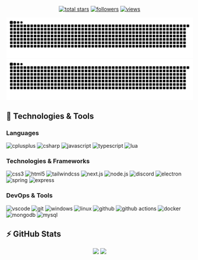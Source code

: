 <p align="center">
  <a href="https://github.com/vodenoff?tab=repositories&sort=stargazers">
    <img alt="total stars" title="Total stars on GitHub" src="https://custom-icon-badges.herokuapp.com/badge/dynamic/json?logo=star&host=formatted-dynamic-badges.herokuapp.com&formatter=metric&style=for-the-badge&color=55960c&labelColor=488207&label=stars&query=%24.stars&url=https%3A%2F%2Fapi.github-star-counter.workers.dev%2Fuser%2Fvodenoff"/></a>
  <a href="https://github.com/vodenoff?tab=followers">
    <img alt="followers" title="Follow me on Github" src="https://custom-icon-badges.herokuapp.com/github/followers/vodenoff?color=236ad3&labelColor=1155ba&style=for-the-badge&logo=person-add&label=Follow&logoColor=white"/></a>
  <a href="https://github.com/vodenoff/Simple-View-Counter">
    <img alt="views" title="GitHub profile views" src="https://komarev.com/ghpvc/?username=vodenoff&style=for-the-badge&color=lightgrey"/></a>
</p>

![github contribution grid snake animation](https://raw.githubusercontent.com/don-cryptus/don-cryptus/output/github-contribution-grid-snake-dark.svg#gh-dark-mode-only)![github contribution grid snake animation](https://raw.githubusercontent.com/don-cryptus/don-cryptus/output/github-contribution-grid-snake.svg#gh-light-mode-only)

## 🚀 Technologies & Tools
### Languages

![cplusplus](https://img.shields.io/badge/c++-black?style=flat-square&logo=cplusplus&logoColor=blue)
![csharp](https://img.shields.io/badge/csharp-black?style=flat-square&logo=csharp&logoColor=purple)
![javascript](https://img.shields.io/badge/javascript-black?style=flat-square&logo=javascript)
![typescript](https://img.shields.io/badge/typescript-black?style=flat-square&logo=typescript)
![lua](https://custom-icon-badges.herokuapp.com/badge/lua-black.svg?logo=lua&logoColor=blue)

### Technologies & Frameworks

![css3](https://img.shields.io/badge/css3-black?style=flat-square&logo=css3&logoColor=1572B6)
![html5](https://img.shields.io/badge/html5-black?style=flat-square&logo=html5)
![tailwindcss](https://img.shields.io/badge/tailwindcss-black?style=flat-square&logo=tailwindcss)
![next.js](https://img.shields.io/badge/next.js-black?style=flat-square&logo=next.js)
![node.js](https://img.shields.io/badge/node.js-black?style=flat-square&logo=node.js)
![discord](https://img.shields.io/badge/discord.js-black?style=flat-square&logo=discord)
![electron](https://img.shields.io/badge/electron-black?style=flat-square&logo=electron)
![spring](https://img.shields.io/badge/spring-black?style=flat-square&logo=spring)
![express](https://img.shields.io/badge/express-black?style=flat-square&logo=express)

### DevOps & Tools

![vscode](https://img.shields.io/badge/vscode-black?style=flat-square&logo=visual-studio-code&logoColor=007ACC)
![git](https://img.shields.io/badge/git-black?style=flat-square&logo=git)
![windows](https://img.shields.io/badge/windows-black?style=flat-square&logo=windows&logoColor=0078D6)
![linux](https://img.shields.io/badge/linux-black?style=flat-square&logo=linux)
![github](https://img.shields.io/badge/github-black?style=flat-square&logo=github)
![github actions](https://img.shields.io/badge/github_actions-black?style=flat-square&logo=github-actions)
![docker](https://img.shields.io/badge/docker-black?style=flat-square&logo=docker)
![mongodb](https://img.shields.io/badge/mongodb-black?style=flat-square&logo=mongodb)
![mysql](https://img.shields.io/badge/mysql-black?style=flat-square&logo=mysql)

## ⚡ GitHub Stats

<p align="center">
    <img height="124px" src="https://github-readme-streak-stats.herokuapp.com/?user=vodenoff&hide_border=true&theme=dark" />
    <img height="124px" src="https://github-readme-stats.vercel.app/api?username=vodenoff&hide_title=true&hide_border=true&show_icons=true&include_all_commits=true&count_private=true&line_height=21&hide_rank=true&icon_color=fa8b00&theme=dark" />
